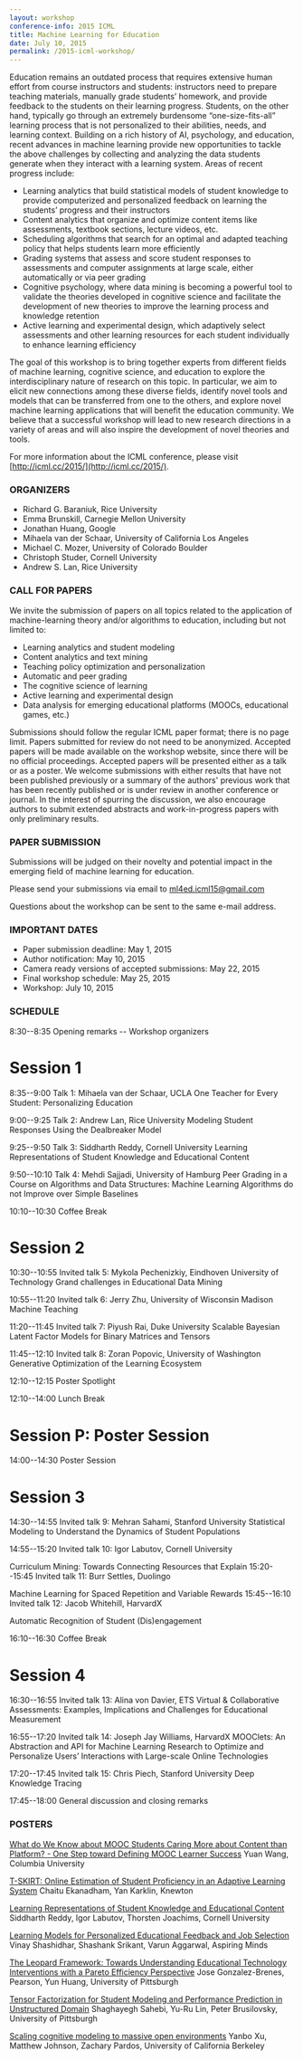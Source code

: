 ```yaml
---
layout: workshop
conference-info: 2015 ICML
title: Machine Learning for Education
date: July 10, 2015
permalink: /2015-icml-workshop/
---
```


Education remains an outdated process that requires extensive human effort from course instructors and students: instructors need to prepare teaching materials, manually grade students’ homework, and provide feedback to the students on their learning progress. Students, on the other hand, typically go through an extremely burdensome “one-size-fits-all” learning process that is not personalized to their abilities, needs, and learning context. Building on a rich history of AI, psychology, and education, recent advances in machine learning provide new opportunities to tackle the above challenges by collecting and analyzing the data students generate when they interact with a learning system. Areas of recent progress include:

* Learning analytics that build statistical models of student knowledge to provide computerized and personalized feedback on learning the students’ progress and their instructors
* Content analytics that organize and optimize content items like assessments, textbook sections, lecture videos, etc.
* Scheduling algorithms that search for an optimal and adapted teaching policy that helps students learn more efficiently
* Grading systems that assess and score student responses to assessments and computer assignments at large scale, either automatically or via peer grading
* Cognitive psychology, where data mining is becoming a powerful tool to validate the theories developed in cognitive science and facilitate the development of new theories to improve the learning process and knowledge retention
* Active learning and experimental design, which adaptively select assessments and other learning resources for each student individually to enhance learning efficiency

The goal of this workshop is to bring together experts from different fields of machine learning, cognitive science, and education to explore the interdisciplinary nature of research on this topic. In particular, we aim to elicit new connections among these diverse fields, identify novel tools and models that can be transferred from one to the others, and explore novel machine learning applications that will benefit the education community. We believe that a successful workshop will lead to new research directions in a variety of areas and will also inspire the development of novel theories and tools.

For more information about the ICML conference, please visit [http://icml.cc/2015/](http://icml.cc/2015/).

### ORGANIZERS

* Richard G. Baraniuk, Rice University
* Emma Brunskill, Carnegie Mellon University
* Jonathan Huang, Google
* Mihaela van der Schaar, University of California Los Angeles
* Michael C. Mozer, University of Colorado Boulder
* Christoph Studer, Cornell University
* Andrew S. Lan, Rice University

### CALL FOR PAPERS

We invite the submission of papers on all topics related to the application of machine-learning theory and/or algorithms to education, including but not limited to:

* Learning analytics and student modeling
* Content analytics and text mining
* Teaching policy optimization and personalization
* Automatic and peer grading
* The cognitive science of learning
* Active learning and experimental design
* Data analysis for emerging educational platforms (MOOCs, educational games, etc.)

Submissions should follow the regular ICML paper format; there is no page limit. Papers submitted for review do not need to be anonymized. Accepted papers will be made available on the workshop website, since there will be no official proceedings. Accepted papers will be presented either as a talk or as a poster. We welcome submissions with either results that have not been published previously or a summary of the authors' previous work that has been recently published or is under review in another conference or journal. In the interest of spurring the discussion, we also encourage authors to submit extended abstracts and work-in-progress papers with only preliminary results.

### PAPER SUBMISSION

Submissions will be judged on their novelty and potential impact in the emerging field of machine learning for education.

Please send your submissions via email to [ml4ed.icml15@gmail.com](mailto:ml4ed.icml15@gmail.com)

Questions about the workshop can be sent to the same e-mail address.

### IMPORTANT DATES
* Paper submission deadline: May 1, 2015
* Author notification: May 10, 2015
* Camera ready versions of accepted submissions: May 22, 2015
* Final workshop schedule: May 25, 2015
* Workshop: July 10, 2015

### SCHEDULE

8:30--8:35   Opening remarks -- Workshop organizers

Session 1
=====================
8:35--9:00   Talk 1: Mihaela van der Schaar, UCLA
One Teacher for Every Student: Personalizing Education

9:00--9:25   Talk 2: Andrew Lan, Rice University
Modeling Student Responses Using the Dealbreaker Model

9:25--9:50   Talk 3: Siddharth Reddy, Cornell University
Learning Representations of Student Knowledge and Educational Content

9:50--10:10   Talk 4: Mehdi Sajjadi, University of Hamburg
Peer Grading in a Course on Algorithms and Data Structures: Machine Learning Algorithms do not Improve over Simple Baselines

10:10--10:30   Coffee Break

Session 2
=====================
10:30--10:55   Invited talk 5: Mykola Pechenizkiy, Eindhoven University of Technology
Grand challenges in Educational Data Mining

10:55--11:20   Invited talk 6: Jerry Zhu, University of Wisconsin Madison
Machine Teaching

11:20--11:45   Invited talk 7: Piyush Rai, Duke University
Scalable Bayesian Latent Factor Models for Binary Matrices and Tensors

11:45--12:10   Invited talk 8: Zoran Popovic, University of Washington
Generative Optimization of the Learning Ecosystem

12:10--12:15   Poster Spotlight

12:10--14:00   Lunch Break

Session P: Poster Session
=====================
14:00--14:30   Poster Session

Session 3
=====================
14:30--14:55   Invited talk 9: Mehran Sahami, Stanford University
Statistical Modeling to Understand the Dynamics of Student Populations

14:55--15:20   Invited talk 10: Igor Labutov, Cornell University

Curriculum Mining: Towards Connecting Resources that Explain
15:20--15:45   Invited talk 11: Burr Settles, Duolingo

Machine Learning for Spaced Repetition and Variable Rewards
15:45--16:10   Invited talk 12: Jacob Whitehill, HarvardX

Automatic Recognition of Student (Dis)engagement

16:10--16:30   Coffee Break

Session 4
=====================
16:30--16:55   Invited talk 13: Alina von Davier, ETS
Virtual & Collaborative Assessments: Examples, Implications and Challenges for Educational Measurement

16:55--17:20   Invited talk 14: Joseph Jay Williams, HarvardX
MOOClets: An Abstraction and API for Machine Learning Research to Optimize and Personalize Users’ Interactions with Large-scale Online Technologies

17:20--17:45   Invited talk 15: Chris Piech, Stanford University
Deep Knowledge Tracing

17:45--18:00   General discussion and closing remarks

### POSTERS

[What do We Know about MOOC Students Caring More about Content than Platform? - One Step toward Defining MOOC Learner Success](http://ml4ed.cc/attachments/WangWhat.pdf)
Yuan Wang, Columbia University

[T-SKIRT: Online Estimation of Student Proficiency in an Adaptive Learning System](http://ml4ed.cc/attachments/EkanadhamTSKIRT.pdf)
Chaitu Ekanadham, Yan Karklin, Knewton

[Learning Representations of Student Knowledge and Educational Content](http://ml4ed.cc/attachments/ReddyLearning.pdf)
Siddharth Reddy, Igor Labutov, Thorsten Joachims, Cornell University

[Learning Models for Personalized Educational Feedback and Job Selection](http://ml4ed.cc/attachments/ShashidharLearning.pdf)
Vinay Shashidhar, Shashank Srikant, Varun Aggarwal, Aspiring Minds

[The Leopard Framework: Towards Understanding Educational Technology Interventions with a Pareto Efficiency Perspective](http://ml4ed.cc/attachments/JoseLeopard.pdf)
Jose Gonzalez-Brenes, Pearson, Yun Huang, University of Pittsburgh

[Tensor Factorization for Student Modeling and Performance Prediction in Unstructured Domain](http://ml4ed.cc/attachments/SahebiTensor.pdf)
Shaghayegh Sahebi, Yu-Ru Lin, Peter Brusilovsky, University of Pittsburgh

[Scaling cognitive modeling to massive open environments](http://ml4ed.cc/attachments/XuY.pdf)
Yanbo Xu, Matthew Johnson, Zachary Pardos, University of California Berkeley
